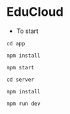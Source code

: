 # EduCloud

* To start

`cd app
`

`npm install
`

`npm start
`

`cd server
`

`npm install
`

`npm run dev
`
